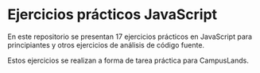 # **Ejercicios prácticos JavaScript**



En este repositorio se presentan 17 ejercicios prácticos en JavaScript para principiantes y otros ejercicios de análisis de código fuente.

Estos ejercicios se realizan a forma de tarea práctica para CampusLands.